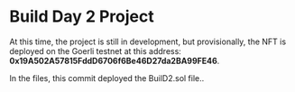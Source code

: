 # Build Day 2 Project

At this time, the project is still in development, but provisionally, the NFT is deployed on the Goerli testnet at this address: **0x19A502A57815FddD6706f6Be46D27da2BA99FE46**.

In the files, this commit deployed the BuilD2.sol file..